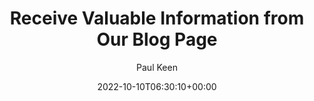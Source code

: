 ---
title: Receive Valuable Information from Our Blog Page
description: Our blog page consists of articles that offer updated information and the most updated tips to help you achieve your goals.
author: Paul Keen
type: page
slug: blog
layout: blog

metatags:
  image: og-blog.jpg

date: 2022-10-10T06:30:10+00:00
---